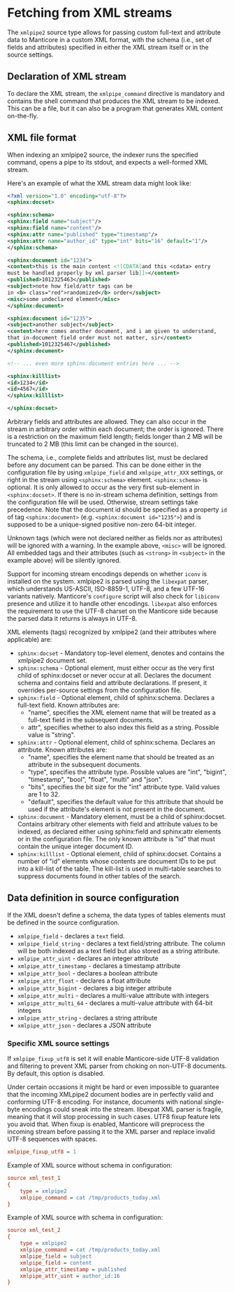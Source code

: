 # Fetching from XML streams

The `xmlpipe2` source type allows for passing custom full-text and attribute data to Manticore in a custom XML format, with the schema (i.e., set of fields and attributes) specified in either the XML stream itself or in the source settings.

## Declaration of XML stream
To declare the XML stream, the `xmlpipe_command` directive is mandatory and contains the shell command that produces the XML stream to be indexed. This can be a file, but it can also be a program that generates XML content on-the-fly.

## XML file format

When indexing an xmlpipe2 source, the indexer runs the specified command, opens a pipe to its stdout, and expects a well-formed XML stream. 

Here's an example of what the XML stream data might look like:

```xml
<?xml version="1.0" encoding="utf-8"?>
<sphinx:docset>

<sphinx:schema>
<sphinx:field name="subject"/>
<sphinx:field name="content"/>
<sphinx:attr name="published" type="timestamp"/>
<sphinx:attr name="author_id" type="int" bits="16" default="1"/>
</sphinx:schema>

<sphinx:document id="1234">
<content>this is the main content <![CDATA[and this <cdata> entry
must be handled properly by xml parser lib]]></content>
<published>1012325463</published>
<subject>note how field/attr tags can be
in <b> class="red">randomized</b> order</subject>
<misc>some undeclared element</misc>
</sphinx:document>

<sphinx:document id="1235">
<subject>another subject</subject>
<content>here comes another document, and i am given to understand,
that in-document field order must not matter, sir</content>
<published>1012325467</published>
</sphinx:document>

<!-- ... even more sphinx:document entries here ... -->

<sphinx:killlist>
<id>1234</id>
<id>4567</id>
</sphinx:killlist>

</sphinx:docset>
```

Arbitrary fields and attributes are allowed. They can also occur in the stream in arbitrary order within each document; the order is ignored. There is a restriction on the maximum field length; fields longer than 2 MB will be truncated to 2 MB (this limit can be changed in the source).

The schema, i.e., complete fields and attributes list, must be declared before any document can be parsed. This can be done either in the configuration file by using `xmlpipe_field` and `xmlpipe_attr_XXX` settings, or right in the stream using `<sphinx:schema>` element. `<sphinx:schema>` is optional. It is only allowed to occur as the very first sub-element in `<sphinx:docset>`. If there is no in-stream schema definition, settings from the configuration file will be used. Otherwise, stream settings take precedence. Note that the document id should be specified as a property  `id` of tag `<sphinx:document>` (e.g. `<sphinx:document id="1235">`) and is supposed to be a unique-signed positive non-zero 64-bit integer.

Unknown tags (which were not declared neither as fields nor as attributes) will be ignored with a warning. In the example above, `<misc>` will be ignored. All embedded tags and their attributes (such as `<strong>` in `<subject>` in the example above) will be silently ignored.

Support for incoming stream encodings depends on whether `iconv` is installed on the system. xmlpipe2 is parsed using the `libexpat` parser, which understands US-ASCII, ISO-8859-1, UTF-8, and a few UTF-16 variants natively. Manticore's `configure` script will also check for `libiconv` presence and utilize it to handle other encodings. `libexpat` also enforces the requirement to use the UTF-8 charset on the Manticore side because the parsed data it returns is always in UTF-8.

XML elements (tags) recognized by xmlpipe2 (and their attributes where applicable) are:

* `sphinx:docset` - Mandatory top-level element, denotes and contains the xmlpipe2 document set.
* `sphinx:schema` -  Optional element, must either occur as the very first child of sphinx:docset or never occur at all. Declares the document schema and contains field and attribute declarations. If present, it overrides per-source settings from the configuration file.
* `sphinx:field` - Optional element, child of sphinx:schema. Declares a full-text field. Known attributes are:
    *   "name", specifies the XML element name that will be treated as a full-text field in the subsequent documents.
    *   attr", specifies whether to also index this field as a string. Possible value is "string".
* `sphinx:attr` - Optional element, child of sphinx:schema. Declares an attribute. Known attributes are:
    *   "name", specifies the element name that should be treated as an attribute in the subsequent documents.
    *   "type", specifies the attribute type. Possible values are "int", "bigint", "timestamp", "bool", "float", "multi" and "json".
    *   "bits", specifies the bit size for the "int" attribute type. Valid values are 1 to 32.
    *   "default", specifies the default value for this attribute that should be used if the attribute's element is not present in the document.
* `sphinx:document` - Mandatory element, must be a child of sphinx:docset. Contains arbitrary other elements with field and attribute values to be indexed, as declared either using sphinx:field and sphinx:attr elements or in the configuration file. The only known attribute is "id" that must contain the unique integer document ID.
* `sphinx:killlist` - Optional element, child of sphinx:docset. Contains a number of "id" elements whose contents are document IDs to be put into a kill-list of the table. The kill-list is used in multi-table searches to suppress documents found in other tables of the search.

## Data definition in source configuration

If the XML doesn't define a schema, the data types of tables elements must be defined in the source configuration.

* `xmlpipe_field` -  declares a `text` field.
* `xmlpipe_field_string` - declares a text field/string attribute. The column will be both indexed as a text field but also stored as a string attribute.
* `xmlpipe_attr_uint` - declares an integer attribute
* `xmlpipe_attr_timestamp` - declares a timestamp attribute
* `xmlpipe_attr_bool` -  declares a boolean attribute
* `xmlpipe_attr_float` - declares a float attribute
* `xmlpipe_attr_bigint` - declares a big integer attribute
* `xmlpipe_attr_multi` - declares a multi-value attribute with integers
* `xmlpipe_attr_multi_64` - declares a multi-value attribute with 64-bit integers
* `xmlpipe_attr_string` - declares a string attribute
* `xmlpipe_attr_json` - declares a JSON attribute

### Specific XML source settings

If `xmlpipe_fixup_utf8` is set it will enable Manticore-side UTF-8 validation and filtering to prevent XML parser from choking on non-UTF-8 documents. By default, this option is disabled.

Under certain occasions it might be hard or even impossible to guarantee that the incoming XMLpipe2 document bodies are in perfectly valid and conforming UTF-8 encoding. For instance, documents with national single-byte encodings could sneak into the stream. libexpat XML parser is fragile, meaning that it will stop processing in such cases. UTF8 fixup feature lets you avoid that. When fixup is enabled, Manticore will preprocess the incoming stream before passing it to the XML parser and replace invalid UTF-8 sequences with spaces.

```ini
xmlpipe_fixup_utf8 = 1
```

Example of XML source without schema in configuration:

```ini
source xml_test_1
{
    type = xmlpipe2
    xmlpipe_command = cat /tmp/products_today.xml
}
```

Example of XML source with schema in configuration:

```ini
source xml_test_2
{
    type = xmlpipe2
    xmlpipe_command = cat /tmp/products_today.xml
    xmlpipe_field = subject
    xmlpipe_field = content
    xmlpipe_attr_timestamp = published
    xmlpipe_attr_uint = author_id:16
}
```
<!-- proofread -->